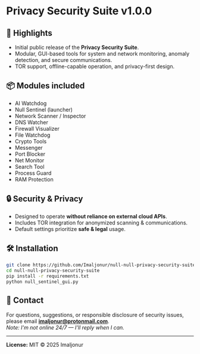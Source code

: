 # Privacy Security Suite v1.0.0

## 🚀 Highlights
- Initial public release of the **Privacy Security Suite**.
- Modular, GUI-based tools for system and network monitoring, anomaly detection, and secure communications.
- TOR support, offline-capable operation, and privacy-first design.

## 📦 Modules included
- AI Watchdog
- Null Sentinel (launcher)
- Network Scanner / Inspector
- DNS Watcher
- Firewall Visualizer
- File Watchdog
- Crypto Tools
- Messenger
- Port Blocker
- Net Monitor
- Search Tool
- Process Guard
- RAM Protection

## 🔒 Security & Privacy
- Designed to operate **without reliance on external cloud APIs**.
- Includes TOR integration for anonymized scanning & communications.
- Default settings prioritize **safe & legal** usage.

## 🛠 Installation
```bash
git clone https://github.com/Imaljonur/null-null-privacy-security-suite.git
cd null-null-privacy-security-suite
pip install -r requirements.txt
python null_sentinel_gui.py
```

## 📨 Contact
For questions, suggestions, or responsible disclosure of security issues, please email **imaljonur@protonmail.com**.  
_Note: I'm not online 24/7 — I'll reply when I can._

---
**License:** MIT © 2025 Imaljonur
